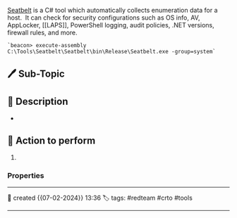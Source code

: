 
[Seatbelt](https://github.com/GhostPack/Seatbelt) is a C# tool which automatically collects enumeration data for a host.  It can check for security configurations such as OS info, AV, AppLocker, [[LAPS]], PowerShell logging, audit policies, .NET versions, firewall rules, and more.

	`beacon> execute-assembly C:\Tools\Seatbelt\Seatbelt\bin\Release\Seatbelt.exe -group=system`





## 🖊️ Sub-Topic


## 📔 Description

- 

##  📗 Action to perform 

1. 


### Properties
---
📆 created   {{07-02-2024}} 13:36
🏷️ tags: #redteam #crto #tools   

---


